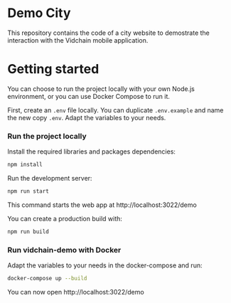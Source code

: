 # Demo City

This repository contains the code of a city website to demostrate the interaction with the Vidchain mobile application.

# Getting started

You can choose to run the project locally with your own Node.js environment, or you can use Docker Compose to run it.

First, create an `.env` file locally. You can duplicate `.env.example` and name the new copy `.env`. Adapt the variables to your needs.

### Run the project locally

Install the required libraries and packages dependencies:

```sh
npm install
```

Run the development server:

```sh
npm run start
```

This command starts the web app at http://localhost:3022/demo

You can create a production build with:

```sh
npm run build
```
### Run vidchain-demo with Docker

Adapt the variables to your needs in the docker-compose and run:

```sh
docker-compose up --build
```
You can now open http://localhost:3022/demo